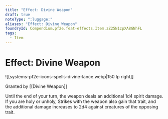 ```yaml
---
title: "Effect: Divine Weapon"
draft: true
noteType: ":luggage:"
aliases: "Effect: Divine Weapon"
foundryId: Compendium.pf2e.feat-effects.Item.zZ25N1zpXA8GNhFL
tags:
  - Item
---
```


# Effect: Divine Weapon
![[systems-pf2e-icons-spells-divine-lance.webp|150 lp right]]

Granted by [[Divine Weapon]]

Until the end of your turn, the weapon deals an additional 1d4 spirit damage. If you are holy or unholy, Strikes with the weapon also gain that trait, and the additional damage increases to 2d4 against creatures of the opposing trait.
